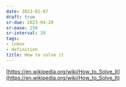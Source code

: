 ```yaml
---
date: 2023-01-07
draft: true
sr-due: 2023-04-20
sr-ease: 250
sr-interval: 29
tags:
- inbox
- definition
title: How to solve it
---
```

   
[https://en.wikipedia.org/wiki/How_to_Solve_It](https://en.wikipedia.org/wiki/How_to_Solve_It)